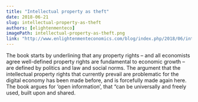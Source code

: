 ```yaml
---
title: "Intellectual property as theft"
date: 2018-06-21
slug: intellectual-property-as-theft
authors: [elightenmenteco]
imagePath: intellectual-property-as-theft.png
link: "http://www.enlightenmenteconomics.com/blog/index.php/2018/06/intellectual-property-as-theft/"
---
```



The book starts by underlining that any property rights – and all economists agree well-defined property rights are fundamental to economic growth – are defined by politics and law and social norms. The argument that the intellectual property rights that currently prevail are problematic for the digital economy has been made before, and is forcefully made again here. The book argues for ‘open information’, that “can be universally and freely used, built upon and shared.